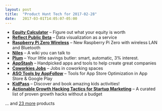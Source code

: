```yaml
---
layout: post
title:  "Product Hunt Tech for 2017-02-28"
date:   2017-03-01T14:05:07-05:00
---
```


* **[Equity Calculator](https://www.producthunt.com/posts/equity-calculator-2?utm_campaign=producthunt-api&utm_medium=api&utm_source=Application%3A+Daily+Digest+RSS+%28ID%3A+3202%29)** – Figure out what your equity is worth
* **[Reflect Public Beta](https://www.producthunt.com/posts/reflect-public-beta?utm_campaign=producthunt-api&utm_medium=api&utm_source=Application%3A+Daily+Digest+RSS+%28ID%3A+3202%29)** – Data visualization as a service
* **[Raspberry Pi Zero Wireless](https://www.producthunt.com/posts/raspberry-pi-zero-wireless?utm_campaign=producthunt-api&utm_medium=api&utm_source=Application%3A+Daily+Digest+RSS+%28ID%3A+3202%29)** – New Raspberry Pi Zero with wireless LAN and Bluetooth
* **[Niles](https://www.producthunt.com/posts/niles?utm_campaign=producthunt-api&utm_medium=api&utm_source=Application%3A+Daily+Digest+RSS+%28ID%3A+3202%29)** – A wiki you can talk to
* **[Plum](https://www.producthunt.com/posts/plum-4?utm_campaign=producthunt-api&utm_medium=api&utm_source=Application%3A+Daily+Digest+RSS+%28ID%3A+3202%29)** – Your little savings butler: smart, automatic, 3% interest.
* **[AppStash](https://www.producthunt.com/posts/appstash?utm_campaign=producthunt-api&utm_medium=api&utm_source=Application%3A+Daily+Digest+RSS+%28ID%3A+3202%29)** – Handpicked apps and tools to help create great companies
* **[Coworkies Jobs](https://www.producthunt.com/posts/coworkies-jobs?utm_campaign=producthunt-api&utm_medium=api&utm_source=Application%3A+Daily+Digest+RSS+%28ID%3A+3202%29)** – Jobs in coworking spaces
* **[ASO Tools by AppFollow](https://www.producthunt.com/posts/aso-tools-by-appfollow?utm_campaign=producthunt-api&utm_medium=api&utm_source=Application%3A+Daily+Digest+RSS+%28ID%3A+3202%29)** – Tools for App Store Optimization in App Store & Google Play
* **[KidPass](https://www.producthunt.com/posts/kidpass-2?utm_campaign=producthunt-api&utm_medium=api&utm_source=Application%3A+Daily+Digest+RSS+%28ID%3A+3202%29)** – Discover and book amazing kids activities!
* **[Actionable Growth Hacking Tactics for Startup Marketing](https://www.producthunt.com/posts/actionable-growth-hacking-tactics-for-startup-marketing?utm_campaign=producthunt-api&utm_medium=api&utm_source=Application%3A+Daily+Digest+RSS+%28ID%3A+3202%29)** – A curated list of proven growth hacks without a budget

… and [23 more](https://www.producthunt.com/tech) products